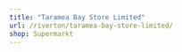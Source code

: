 ```yaml
---
title: "Taramea Bay Store Limited"
url: /riverton/taramea-bay-store-limited/
shop: Supermarkt
---
```

